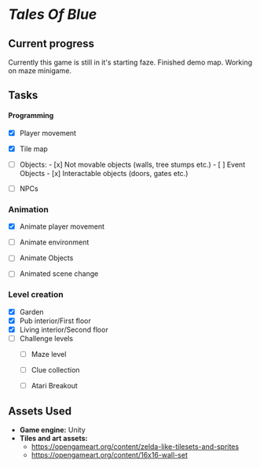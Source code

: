 # _Tales Of Blue_

## Current progress

Currently this game is still in it's starting faze.
Finished demo map.
Working on maze minigame.

## Tasks

#### Programming
  - [x]  Player movement
  - [x]  Tile map
  - [ ]  Objects:
    - [x] Not movable objects (walls, tree stumps etc.)
    - [ ] Event Objects
    - [x] Interactable objects (doors, gates etc.)
  - [ ] NPCs


### Animation
  - [x] Animate player movement
  - [ ] Animate environment
  - [ ] Animate Objects
  - [ ] Animated scene change


### Level creation
- [x] Garden
- [x] Pub interior/First floor
- [x] Living interior/Second floor
- [ ] Challenge levels
  - [ ] Maze level
  - [ ] Clue collection
  - [ ] Atari Breakout


## Assets Used

- **Game engine:** Unity
- **Tiles and art assets:**
    - https://opengameart.org/content/zelda-like-tilesets-and-sprites
    - https://opengameart.org/content/16x16-wall-set
